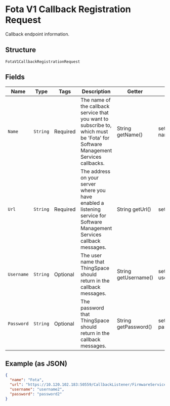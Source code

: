 
# Fota V1 Callback Registration Request

Callback endpoint information.

## Structure

`FotaV1CallbackRegistrationRequest`

## Fields

| Name | Type | Tags | Description | Getter | Setter |
|  --- | --- | --- | --- | --- | --- |
| `Name` | `String` | Required | The name of the callback service that you want to subscribe to, which must be 'Fota' for Software Management Services callbacks. | String getName() | setName(String name) |
| `Url` | `String` | Required | The address on your server where you have enabled a listening service for Software Management Services callback messages. | String getUrl() | setUrl(String url) |
| `Username` | `String` | Optional | The user name that ThingSpace should return in the callback messages. | String getUsername() | setUsername(String username) |
| `Password` | `String` | Optional | The password that ThingSpace should return in the callback messages. | String getPassword() | setPassword(String password) |

## Example (as JSON)

```json
{
  "name": "Fota",
  "url": "https://10.120.102.183:50559/CallbackListener/FirmwareServiceMessages.asmx",
  "username": "username2",
  "password": "password2"
}
```

